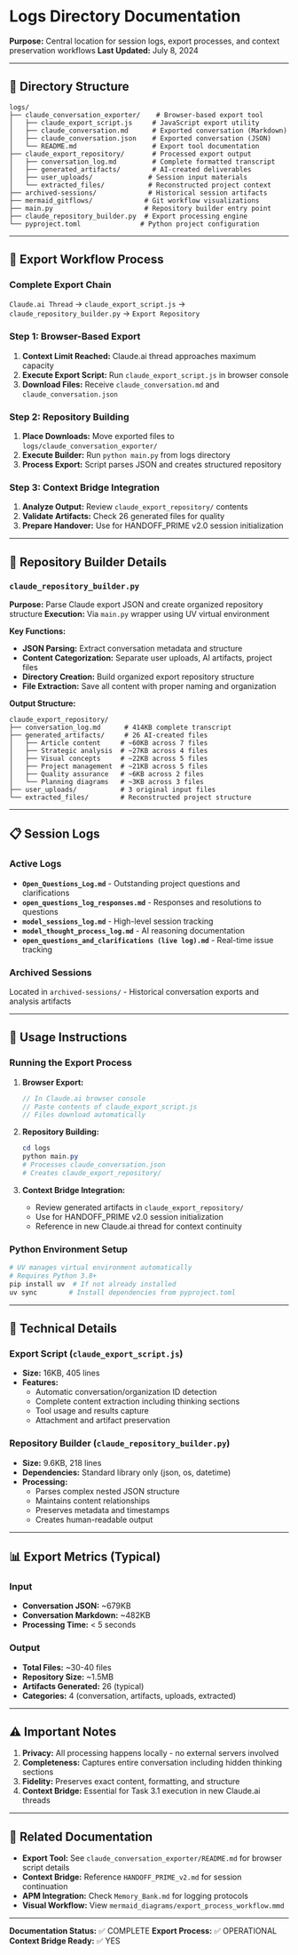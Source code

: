 # Logs Directory Documentation

**Purpose:** Central location for session logs, export processes, and context preservation workflows
**Last Updated:** July 8, 2024

---

## 📂 Directory Structure

```
logs/
├── claude_conversation_exporter/    # Browser-based export tool
│   ├── claude_export_script.js     # JavaScript export utility
│   ├── claude_conversation.md      # Exported conversation (Markdown)
│   ├── claude_conversation.json    # Exported conversation (JSON)
│   └── README.md                   # Export tool documentation
├── claude_export_repository/       # Processed export output
│   ├── conversation_log.md         # Complete formatted transcript
│   ├── generated_artifacts/        # AI-created deliverables
│   ├── user_uploads/              # Session input materials
│   └── extracted_files/           # Reconstructed project context
├── archived-sessions/             # Historical session artifacts
├── mermaid_gitflows/             # Git workflow visualizations
├── main.py                       # Repository builder entry point
├── claude_repository_builder.py  # Export processing engine
└── pyproject.toml               # Python project configuration
```

---

## 🔄 Export Workflow Process

### Complete Export Chain
`Claude.ai Thread` → `claude_export_script.js` → `claude_repository_builder.py` → `Export Repository`

### Step 1: Browser-Based Export
1. **Context Limit Reached:** Claude.ai thread approaches maximum capacity
2. **Execute Export Script:** Run `claude_export_script.js` in browser console
3. **Download Files:** Receive `claude_conversation.md` and `claude_conversation.json`

### Step 2: Repository Building
1. **Place Downloads:** Move exported files to `logs/claude_conversation_exporter/`
2. **Execute Builder:** Run `python main.py` from logs directory
3. **Process Export:** Script parses JSON and creates structured repository

### Step 3: Context Bridge Integration
1. **Analyze Output:** Review `claude_export_repository/` contents
2. **Validate Artifacts:** Check 26 generated files for quality
3. **Prepare Handover:** Use for HANDOFF_PRIME v2.0 session initialization

---

## 🐍 Repository Builder Details

### `claude_repository_builder.py`
**Purpose:** Parse Claude export JSON and create organized repository structure
**Execution:** Via `main.py` wrapper using UV virtual environment

**Key Functions:**
- **JSON Parsing:** Extract conversation metadata and structure
- **Content Categorization:** Separate user uploads, AI artifacts, project files
- **Directory Creation:** Build organized export repository structure
- **File Extraction:** Save all content with proper naming and organization

**Output Structure:**
```
claude_export_repository/
├── conversation_log.md      # 414KB complete transcript
├── generated_artifacts/     # 26 AI-created files
│   ├── Article content     # ~60KB across 7 files
│   ├── Strategic analysis  # ~27KB across 4 files
│   ├── Visual concepts     # ~22KB across 5 files
│   ├── Project management  # ~21KB across 5 files
│   ├── Quality assurance   # ~6KB across 2 files
│   └── Planning diagrams   # ~3KB across 3 files
├── user_uploads/           # 3 original input files
└── extracted_files/        # Reconstructed project structure
```

---

## 📋 Session Logs

### Active Logs
- **`Open_Questions_Log.md`** - Outstanding project questions and clarifications
- **`open_questions_log_responses.md`** - Responses and resolutions to questions
- **`model_sessions_log.md`** - High-level session tracking
- **`model_thought_process_log.md`** - AI reasoning documentation
- **`open_questions_and_clarifications (live log).md`** - Real-time issue tracking

### Archived Sessions
Located in `archived-sessions/` - Historical conversation exports and analysis artifacts

---

## 🚀 Usage Instructions

### Running the Export Process
1. **Browser Export:**
   ```javascript
   // In Claude.ai browser console
   // Paste contents of claude_export_script.js
   // Files download automatically
   ```

2. **Repository Building:**
   ```powershell
   cd logs
   python main.py
   # Processes claude_conversation.json
   # Creates claude_export_repository/
   ```

3. **Context Bridge Integration:**
   - Review generated artifacts in `claude_export_repository/`
   - Use for HANDOFF_PRIME v2.0 session initialization
   - Reference in new Claude.ai thread for context continuity

### Python Environment Setup
```powershell
# UV manages virtual environment automatically
# Requires Python 3.8+
pip install uv  # If not already installed
uv sync        # Install dependencies from pyproject.toml
```

---

## 🔧 Technical Details

### Export Script (`claude_export_script.js`)
- **Size:** 16KB, 405 lines
- **Features:**
  - Automatic conversation/organization ID detection
  - Complete content extraction including thinking sections
  - Tool usage and results capture
  - Attachment and artifact preservation

### Repository Builder (`claude_repository_builder.py`)
- **Size:** 9.6KB, 218 lines
- **Dependencies:** Standard library only (json, os, datetime)
- **Processing:**
  - Parses complex nested JSON structure
  - Maintains content relationships
  - Preserves metadata and timestamps
  - Creates human-readable output

---

## 📊 Export Metrics (Typical)

### Input
- **Conversation JSON:** ~679KB
- **Conversation Markdown:** ~482KB
- **Processing Time:** < 5 seconds

### Output
- **Total Files:** ~30-40 files
- **Repository Size:** ~1.5MB
- **Artifacts Generated:** 26 (typical)
- **Categories:** 4 (conversation, artifacts, uploads, extracted)

---

## ⚠️ Important Notes

1. **Privacy:** All processing happens locally - no external servers involved
2. **Completeness:** Captures entire conversation including hidden thinking sections
3. **Fidelity:** Preserves exact content, formatting, and structure
4. **Context Bridge:** Essential for Task 3.1 execution in new Claude.ai threads

---

## 🔗 Related Documentation

- **Export Tool:** See `claude_conversation_exporter/README.md` for browser script details
- **Context Bridge:** Reference `HANDOFF_PRIME_v2.md` for session continuation
- **APM Integration:** Check `Memory_Bank.md` for logging protocols
- **Visual Workflow:** View `mermaid_diagrams/export_process_workflow.mmd`

---

**Documentation Status:** ✅ COMPLETE
**Export Process:** ✅ OPERATIONAL
**Context Bridge Ready:** ✅ YES
